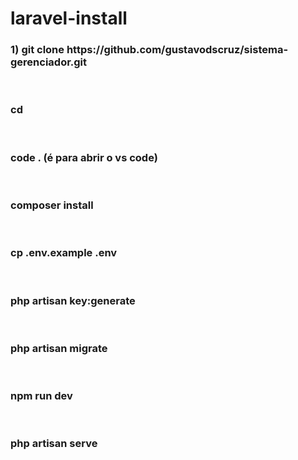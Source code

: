# laravel-install
<h3>1) git clone https://github.com/gustavodscruz/sistema-gerenciador.git</h3><br>
<h3>cd <nome da pasta></h3><br>
<h3>code . (é para abrir o vs code)</h3><br>
<h3>composer install</h3><br>
<h3>cp .env.example .env</h3><br>
<h3>php artisan key:generate</h3><br>
<h3>php artisan migrate</h3><br>
<h3>npm run dev</h3><br>
<h3>php artisan serve</h3>
